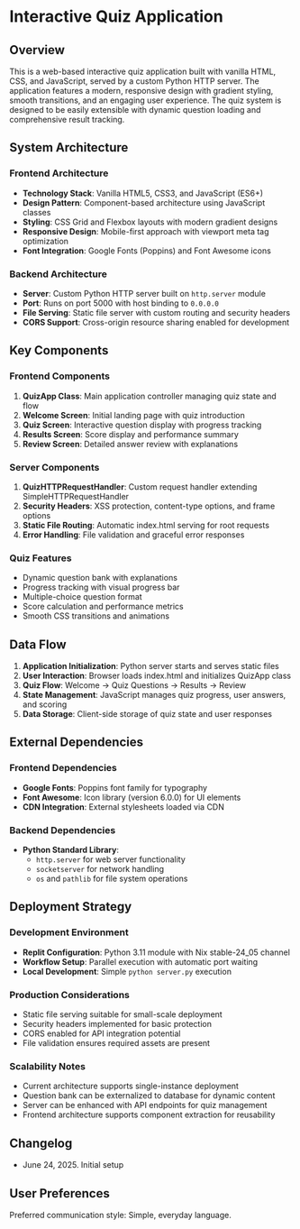 # Interactive Quiz Application

## Overview

This is a web-based interactive quiz application built with vanilla HTML, CSS, and JavaScript, served by a custom Python HTTP server. The application features a modern, responsive design with gradient styling, smooth transitions, and an engaging user experience. The quiz system is designed to be easily extensible with dynamic question loading and comprehensive result tracking.

## System Architecture

### Frontend Architecture
- **Technology Stack**: Vanilla HTML5, CSS3, and JavaScript (ES6+)
- **Design Pattern**: Component-based architecture using JavaScript classes
- **Styling**: CSS Grid and Flexbox layouts with modern gradient designs
- **Responsive Design**: Mobile-first approach with viewport meta tag optimization
- **Font Integration**: Google Fonts (Poppins) and Font Awesome icons

### Backend Architecture
- **Server**: Custom Python HTTP server built on `http.server` module
- **Port**: Runs on port 5000 with host binding to `0.0.0.0`
- **File Serving**: Static file server with custom routing and security headers
- **CORS Support**: Cross-origin resource sharing enabled for development

## Key Components

### Frontend Components
1. **QuizApp Class**: Main application controller managing quiz state and flow
2. **Welcome Screen**: Initial landing page with quiz introduction
3. **Quiz Screen**: Interactive question display with progress tracking
4. **Results Screen**: Score display and performance summary
5. **Review Screen**: Detailed answer review with explanations

### Server Components
1. **QuizHTTPRequestHandler**: Custom request handler extending SimpleHTTPRequestHandler
2. **Security Headers**: XSS protection, content-type options, and frame options
3. **Static File Routing**: Automatic index.html serving for root requests
4. **Error Handling**: File validation and graceful error responses

### Quiz Features
- Dynamic question bank with explanations
- Progress tracking with visual progress bar
- Multiple-choice question format
- Score calculation and performance metrics
- Smooth CSS transitions and animations

## Data Flow

1. **Application Initialization**: Python server starts and serves static files
2. **User Interaction**: Browser loads index.html and initializes QuizApp class
3. **Quiz Flow**: Welcome → Quiz Questions → Results → Review
4. **State Management**: JavaScript manages quiz progress, user answers, and scoring
5. **Data Storage**: Client-side storage of quiz state and user responses

## External Dependencies

### Frontend Dependencies
- **Google Fonts**: Poppins font family for typography
- **Font Awesome**: Icon library (version 6.0.0) for UI elements
- **CDN Integration**: External stylesheets loaded via CDN

### Backend Dependencies
- **Python Standard Library**: 
  - `http.server` for web server functionality
  - `socketserver` for network handling
  - `os` and `pathlib` for file system operations

## Deployment Strategy

### Development Environment
- **Replit Configuration**: Python 3.11 module with Nix stable-24_05 channel
- **Workflow Setup**: Parallel execution with automatic port waiting
- **Local Development**: Simple `python server.py` execution

### Production Considerations
- Static file serving suitable for small-scale deployment
- Security headers implemented for basic protection
- CORS enabled for API integration potential
- File validation ensures required assets are present

### Scalability Notes
- Current architecture supports single-instance deployment
- Question bank can be externalized to database for dynamic content
- Server can be enhanced with API endpoints for quiz management
- Frontend architecture supports component extraction for reusability

## Changelog

- June 24, 2025. Initial setup

## User Preferences

Preferred communication style: Simple, everyday language.

